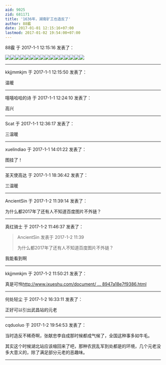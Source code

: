 ```yaml
---
aid: 9025
zid: 681171
title: '1636年，湖南矿工也造反了'
author: 88霰
date: 2017-01-01 12:15:16+07:00
lastmod: 2017-01-02 19:54:00+07:00
---
```


88霰 于 2017-1-1 12:15:16 发表了：

![](http://imgsrc.baidu.com/forum/pic/item/9b022a2ac65c1038f97fe5abbb119313b07e892c.jpg)![](http://imgsrc.baidu.com/forum/pic/item/c0438c13b07eca80d569128e982397dda1448339.jpg)![](http://imgsrc.baidu.com/forum/pic/item/7b71c254564e92583c77ad879582d158cdbf4eee.jpg)![](http://imgsrc.baidu.com/forum/pic/item/a7309a35e5dde71142cb689faeefce1b9d166114.jpg)![](http://imgsrc.baidu.com/forum/pic/item/e2bd69c6a7efce1b4b68e3a3a651f3deb58f65ee.jpg)![](http://imgsrc.baidu.com/forum/pic/item/ca5c64ec54e736d1e50ba76192504fc2d5626915.jpg)![](http://imgsrc.baidu.com/forum/pic/item/dbbe9513632762d0823e8fd6a9ec08fa513dc62d.jpg)![](http://imgsrc.baidu.com/forum/pic/item/005c13f3d7ca7bcb8139ec46b7096b63f724a8ef.jpg)![](http://imgsrc.baidu.com/forum/pic/item/d9361c4f78f0f736efe567680355b319ebc41315.jpg)![](http://imgsrc.baidu.com/forum/pic/item/bb6f6fcf3bc79f3df25ccf59b3a1cd11738b29ef.jpg)![](http://imgsrc.baidu.com/forum/pic/item/d19e63d98d1001e9fd273f66b10e7bec54e79716.jpg)![](http://imgsrc.baidu.com/forum/pic/item/6b8aa33eb13533fa7af4b847a1d3fd1f40345bef.jpg)![](http://imgsrc.baidu.com/forum/pic/item/95438fef76c6a7ef1b25834ff4faaf51f3de662e.jpg)![](http://imgsrc.baidu.com/forum/pic/item/dd9166310a55b319affba91c4aa98226cffc172e.jpg)![](http://imgsrc.baidu.com/forum/pic/item/b8d27a380cd7912324fabf1da4345982b2b78017.jpg)![](http://imgsrc.baidu.com/forum/pic/item/c203e7198618367a8c8b54b427738bd4b31ce52f.jpg)

---------

kkjjmmkjm 于 2017-1-1 12:15:50 发表了：

温暖

---------

嘻嘻哈哈的诗 于 2017-1-1 12:24:10 发表了：

高兴

---------

Scat 于 2017-1-1 12:36:17 发表了：

三温暖

---------

xuelindiao 于 2017-1-1 14:01:22 发表了：

图挂了！

---------

圣天使高达 于 2017-1-1 18:36:42 发表了：

三温暖

---------

AncientSin 于 2017-1-2 11:39:14 发表了：

为什么都2017年了还有人不知道百度图片不外链？

---------

真红骑士 于 2017-1-2 11:46:37 发表了：

> AncientSin 发表于 2017-1-2 11:39
> 
> 为什么都2017年了还有人不知道百度图片不外链？



我能看到啊

---------

kkjjmmkjm 于 2017-1-2 11:50:21 发表了：

真是可怜[http://www.ixueshu.com/document/ ... 8947a18e7f9386.html](http://www.ixueshu.com/document/4dc7f7bce1d3841a318947a18e7f9386.html)

---------

何处轻尘 于 2017-1-2 16:33:11 发表了：

正好可以引出武昌站的元老

---------

cqduoluo 于 2017-1-2 19:54:53 发表了：

当时造反不稀奇啊，张献忠李自成那时候都成气候了，全国这种事多如牛毛。

其实这个时候湖北站应该缩回来了吧，那种农民乱军到处都是的环境，几个元老没多大意义的，除了满足部分元老的恶趣味。

---------

